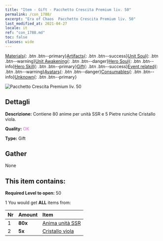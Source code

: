 ```yaml
---
title: "Item - Gift - Pacchetto Crescita Premium liv. 50"
permalink: /con_1788/
excerpt: "Era of Chaos  Pacchetto Crescita Premium liv. 50"
last_modified_at: 2021-04-27
locale: it
ref: "con_1788.md"
toc: false
classes: wide
---
```

 [Materials](/ItemsIT/){: .btn .btn--primary}[Artifacts](/ItemsIT/Artifacts/){: .btn .btn--success}[Unit Soul](/ItemsIT/UnitSoul/){: .btn .btn--warning}[Unit Awakening](/ItemsIT/UnitAwakening/){: .btn .btn--danger}[Hero Soul](/ItemsIT/HeroSoul/){: .btn .btn--info}[Hero Skill](/ItemsIT/HeroSkill/){: .btn .btn--primary}[Gift](/ItemsIT/Gift/){: .btn .btn--success}[Event related](/ItemsIT/Events/){: .btn .btn--warning}[Avatars](/ItemsIT/Avatars/){: .btn .btn--danger}[Consumables](/ItemsIT/Consumables/){: .btn .btn--info}[Unknown](/ItemsIT/Unknown/){: .btn .btn--primary}

 ![Pacchetto Crescita Premium liv. 50](/images/t/i_907221.png)

## Dettagli
 **Descrizione:** Contiene 80 anime per unità SSR e 5 Pietre runiche Cristallo viola.

 **Quality:** <span style="color: #DA70D6">OK</span>

 **Type:** Gift

## Gather

  None

## This item contains:

 **Required Level to open:** 50

 1 You would get **ALL** items  from:

  | Nr | Amount |     Item    |
  |:---|:-------|:------------|
  | 1 |  **80x** | [Anima unità SSR](/ItemsIT/con_535/) |  | 
  | 2 |  **5x** | [Cristallo viola](/ItemsIT/con_720/) |  | 
